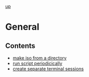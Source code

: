 [up](../README.md)

# General

## Contents

* [make iso from a directory](./make-iso-from-dir.md)
* [run script periodicically](./run-periodic-script.md)
* [create separate terminal sessions](./create-separate-terminal-sessions.md)
